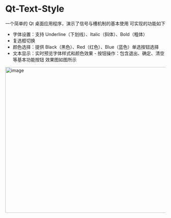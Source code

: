 # Qt-Text-Style
一个简单的 Qt 桌面应用程序，演示了信号与槽机制的基本使用 
可实现的功能如下 
- 字体设置：支持 Underline（下划线）、Italic（斜体）、Bold（粗体）
- 复选框切换
- 颜色选择：提供 Black（黑色）、Red（红色）、Blue（蓝色）单选按钮选择
- 文本显示：实时预览字体样式和颜色效果 - 按钮操作：包含退出、确定、清空等基本功能按钮
效果图如图所示
<img width="534" height="460" alt="image" src="https://github.com/user-attachments/assets/5318ed14-4fa6-4546-9e50-ad9d7cb1d455" />
